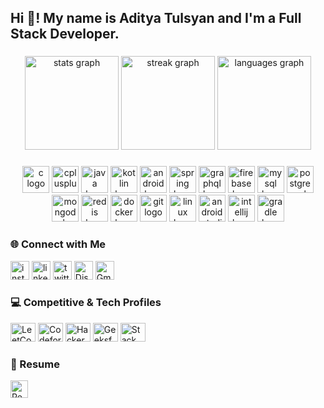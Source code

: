 <h2 align="left">Hi 👋! My name is Aditya Tulsyan and I'm a Full Stack Developer.</h2>

###

<div align="center">
  <img src="https://github-readme-stats.vercel.app/api?username=adityatulsyan03&hide_title=false&hide_rank=false&show_icons=true&include_all_commits=true&count_private=true&disable_animations=false&theme=dracula&locale=en&hide_border=false" height="150" alt="stats graph" />
  <img src="https://streak-stats.demolab.com?user=adityatulsyan03&locale=en&mode=daily&theme=dracula&hide_border=false&border_radius=5" height="150" alt="streak graph" />
  <img src="https://github-readme-stats.vercel.app/api/top-langs?username=adityatulsyan03&locale=en&hide_title=false&layout=compact&card_width=320&langs_count=5&theme=dracula&hide_border=false" height="150" alt="languages graph" />
</div>

###

<div align="center">
  <img src="https://cdn.jsdelivr.net/gh/devicons/devicon/icons/c/c-original.svg" height="43" alt="c logo" />
  <img src="https://cdn.jsdelivr.net/gh/devicons/devicon/icons/cplusplus/cplusplus-original.svg" height="43" alt="cplusplus logo" />
  <img src="https://cdn.jsdelivr.net/gh/devicons/devicon/icons/java/java-original.svg" height="43" alt="java logo" />
  <img src="https://cdn.jsdelivr.net/gh/devicons/devicon/icons/kotlin/kotlin-original.svg" height="43" alt="kotlin logo" />
  <img src="https://cdn.jsdelivr.net/gh/devicons/devicon/icons/android/android-original.svg" height="43" alt="android logo" />
  <img src="https://cdn.jsdelivr.net/gh/devicons/devicon/icons/spring/spring-original.svg" height="43" alt="spring logo" />
  <img src="https://cdn.jsdelivr.net/gh/devicons/devicon/icons/graphql/graphql-plain.svg" height="43" alt="graphql logo" />
  <img src="https://cdn.jsdelivr.net/gh/devicons/devicon/icons/firebase/firebase-plain.svg" height="43" alt="firebase logo" />
  <img src="https://cdn.jsdelivr.net/gh/devicons/devicon/icons/mysql/mysql-original.svg" height="43" alt="mysql logo" />
  <img src="https://cdn.jsdelivr.net/gh/devicons/devicon/icons/postgresql/postgresql-original.svg" height="43" alt="postgresql logo" />
  <img src="https://cdn.jsdelivr.net/gh/devicons/devicon/icons/mongodb/mongodb-original.svg" height="43" alt="mongodb logo" />
  <img src="https://cdn.jsdelivr.net/gh/devicons/devicon/icons/redis/redis-original.svg" height="43" alt="redis logo" />
  <img src="https://cdn.jsdelivr.net/gh/devicons/devicon/icons/docker/docker-original.svg" height="43" alt="docker logo" />
  <img src="https://cdn.jsdelivr.net/gh/devicons/devicon/icons/git/git-original.svg" height="43" alt="git logo" />
  <img src="https://cdn.jsdelivr.net/gh/devicons/devicon/icons/linux/linux-original.svg" height="43" alt="linux logo" />
  <img src="https://cdn.jsdelivr.net/gh/devicons/devicon/icons/androidstudio/androidstudio-original.svg" height="43" alt="androidstudio logo" />
  <img src="https://cdn.jsdelivr.net/gh/devicons/devicon/icons/intellij/intellij-original.svg" height="43" alt="intellij logo" />
  <img src="https://cdn.jsdelivr.net/gh/devicons/devicon/icons/gradle/gradle-original.svg" height="43" alt="gradle logo" />
</div>

###

<h3 align="left">🌐 Connect with Me</h3>

<p align="left">
  
  <a href="https://www.instagram.com/adity.atulsyan/" target="_blank">
    <img src="https://img.shields.io/static/v1?message=Instagram&logo=instagram&label=&color=E4405F&logoColor=white&labelColor=&style=for-the-badge" height="30" alt="instagram logo"/></a>
  <a href="https://www.linkedin.com/in/aditya-tulsyan28/" target="_blank">
    <img src="https://img.shields.io/static/v1?message=LinkedIn&logo=linkedin&label=&color=0077B5&logoColor=white&labelColor=&style=for-the-badge" height="30" alt="linkedin logo"/></a>
  <a href="https://x.com/adityatulsyan14" target="_blank">
    <img src="https://img.shields.io/static/v1?message=Twitter&logo=twitter&label=&color=1DA1F2&logoColor=white&labelColor=&style=for-the-badge" height="30" alt="twitter logo"/></a>
  <a href="https://discordapp.com/users/aditya18833" target="_blank"><img src="https://img.shields.io/badge/Discord-%237289DA.svg?&style=for-the-badge&logo=discord&logoColor=white" height="30" alt="Discord"/></a>
  <a href="mailto:tulsyanaditya03@gmail.com" target="_blank"><img src="https://img.shields.io/badge/Gmail-D14836?&style=for-the-badge&logo=gmail&logoColor=white" height="30" alt="Gmail"/></a>
</p>

###

<h3 align="left">💻 Competitive & Tech Profiles</h3>

<p align="left">
  <a href="https://www.leetcode.com/aditya_tulsyan" target="_blank"><img src="https://raw.githubusercontent.com/rahuldkjain/github-profile-readme-generator/master/src/images/icons/Social/leet-code.svg" height="30" width="40" alt="LeetCode" /></a>
  <a href="https://codeforces.com/profile/aditya_tulsyan" target="_blank"><img src="https://raw.githubusercontent.com/rahuldkjain/github-profile-readme-generator/master/src/images/icons/Social/codeforces.svg" height="30" width="40" alt="Codeforces" /></a>
  <a href="https://www.hackerrank.com/tulsyanaditya03" target="_blank"><img src="https://raw.githubusercontent.com/rahuldkjain/github-profile-readme-generator/master/src/images/icons/Social/hackerrank.svg" height="30" width="40" alt="HackerRank" /></a>
  <a href="https://auth.geeksforgeeks.org/user/tulsyanaditya03" target="_blank"><img src="https://raw.githubusercontent.com/rahuldkjain/github-profile-readme-generator/master/src/images/icons/Social/geeks-for-geeks.svg" height="30" width="40" alt="GeeksforGeeks" /></a>
  <a href="https://stackoverflow.com/users/aditya tulsyan" target="_blank"><img src="https://raw.githubusercontent.com/rahuldkjain/github-profile-readme-generator/master/src/images/icons/Social/stack-overflow.svg" height="30" width="40" alt="Stack Overflow" /></a>
</p>

###

<h3 align="left">📄 Resume</h3>

<p align="left">
  <a href="https://drive.google.com/file/d/17jcDdSliuc-yayXQ2Egug6Bmq1msAc8b/view?usp=drive_link" target="_blank">
    <img src="https://img.shields.io/badge/Resume-View-blue?style=for-the-badge&logo=google-drive&logoColor=white" height="28" alt="Resume" />
  </a>
</p>
